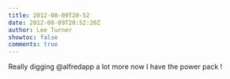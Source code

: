 ```yaml
---
title: 2012-08-09T20-52
date: 2012-08-09T20:52:20Z
author: Lee Turner
showtoc: false
comments: true
---
```


Really digging @alfredapp a lot more now I have the power pack !

